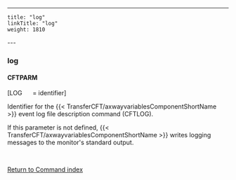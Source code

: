 ---
    title: "log"
    linkTitle: "log"
    weight: 1810
---<span id="log"></span>

### log

#### CFTPARM

[LOG      = identifier]

Identifier for the {{< TransferCFT/axwayvariablesComponentShortName  >}} event
log file description command (CFTLOG).

If this parameter is not defined, {{< TransferCFT/axwayvariablesComponentShortName  >}} writes logging
messages to the monitor's standard output.

 

[Return to Command index](../../)

